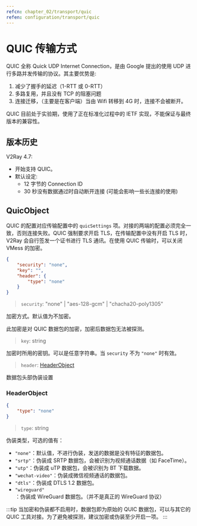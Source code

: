 ```yaml
---
refcn: chapter_02/transport/quic
refen: configuration/transport/quic
---
```


# QUIC 传输方式

QUIC 全称 Quick UDP Internet Connection，是由 Google 提出的使用 UDP 进行多路并发传输的协议。其主要优势是:

1. 减少了握手的延迟（1-RTT 或 0-RTT）
2. 多路复用，并且没有 TCP 的阻塞问题
3. 连接迁移，（主要是在客户端）当由 Wifi 转移到 4G 时，连接不会被断开。

QUIC 目前处于实验期，使用了正在标准化过程中的 IETF 实现，不能保证与最终版本的兼容性。

## 版本历史

V2Ray 4.7:

* 开始支持 QUIC。
* 默认设定:
  * 12 字节的 Connection ID
  * 30 秒没有数据通过时自动断开连接 (可能会影响一些长连接的使用)

## QuicObject

QUIC 的配置对应传输配置中的 `quicSettings` 项。对接的两端的配置必须完全一致，否则连接失败。QUIC 强制要求开启 TLS，在传输配置中没有开启 TLS 时，V2Ray 会自行签发一个证书进行 TLS 通讯。在使用 QUIC 传输时，可以关闭 VMess 的加密。

```json
{
    "security": "none",
    "key": "",
    "header": {
        "type": "none"
    }
}
```

> `security`: "none" | "aes-128-gcm" | "chacha20-poly1305"

加密方式。默认值为不加密。

此加密是对 QUIC 数据包的加密，加密后数据包无法被探测。

> `key`: string

加密时所用的密钥。可以是任意字符串。当 `security` 不为 `"none"` 时有效。

> `header`: [HeaderObject](#headerobject)

数据包头部伪装设置

### HeaderObject

```json
{
    "type": "none"
}
```

> `type`: string

伪装类型，可选的值有：

* `"none"`：默认值，不进行伪装，发送的数据是没有特征的数据包。
* `"srtp"`：伪装成 SRTP 数据包，会被识别为视频通话数据（如 FaceTime）。
* `"utp"`：伪装成 uTP 数据包，会被识别为 BT 下载数据。
* `"wechat-video"`：伪装成微信视频通话的数据包。
* `"dtls"`：伪装成 DTLS 1.2 数据包。
* `"wireguard"`：伪装成 WireGuard 数据包。（并不是真正的 WireGuard 协议）

:::tip
当加密和伪装都不启用时，数据包即为原始的 QUIC 数据包，可以与其它的 QUIC 工具对接。为了避免被探测，建议加密或伪装至少开启一项。
:::

